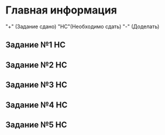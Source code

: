 # Главная информация
"+" (Задание сдано)
"НС"(Необходимо сдать)
"-"  (Доделать)

## Задание №1 НС
## Задание №2 НС
## Задание №3 НС
## Задание №4 НС
## Задание №5 НС
